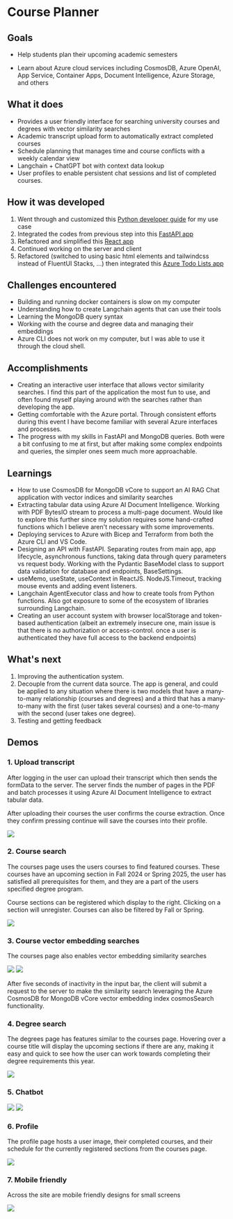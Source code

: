 # Course Planner

## Goals

- Help students plan their upcoming academic semesters

- Learn about Azure cloud services including CosmosDB, Azure OpenAI, App Service, Container Apps, Document Intelligence, Azure Storage, and others

## What it does

- Provides a user friendly interface for searching university courses and degrees with vector similarity searches
- Academic transcript upload form to automatically extract completed courses
- Schedule planning that manages time and course conflicts with a weekly calendar view
- Langchain + ChatGPT bot with context data lookup
- User profiles to enable persistent chat sessions and list of completed courses.

## How it was developed

1. Went through and customized this [Python developer guide](https://github.com/AzureCosmosDB/Azure-OpenAI-Python-Developer-Guide) for my use case
2. Integrated the codes from previous step into this [FastAPI app](https://github.com/AzureCosmosDB/Azure-OpenAI-Python-Developer-Guide/tree/main/Backend)
3. Refactored and simplified this [React app](https://github.com/AzureCosmosDB/Azure-OpenAI-Developer-Guide-Front-End)
4. Continued working on the server and client
5. Refactored (switched to using basic html elements and tailwindcss instead of FluentUI Stacks, ...) then integrated this [Azure Todo Lists app](https://github.com/azure-samples/todo-python-mongo-terraform/tree/main/)

## Challenges encountered

- Building and running docker containers is slow on my computer
- Understanding how to create Langchain agents that can use their tools
- Learning the MongoDB query syntax
- Working with the course and degree data and managing their embeddings
- Azure CLI does not work on my computer, but I was able to use it through the cloud shell.

## Accomplishments

- Creating an interactive user interface that allows vector similarity searches. I find this part of the application the most fun to use, and often found myself playing around with the searches rather than developing the app.
- Getting comfortable with the Azure portal. Through consistent efforts during this event I have become familiar with several Azure interfaces and processes.
- The progress with my skills in FastAPI and MongoDB queries. Both were a bit confusing to me at first, but after making some complex endpoints and queries, the simpler ones seem much more approachable.

## Learnings

- How to use CosmosDB for MongoDB vCore to support an AI RAG Chat application with vector indices and similarity searches
- Extracting tabular data using Azure AI Document Intelligence. Working with PDF BytesIO stream to process a multi-page document. Would like to explore this further since my solution requires some hand-crafted functions which I believe aren't necessary with some improvements.
- Deploying services to Azure with Bicep and Terraform from both the Azure CLI and VS Code.
- Designing an API with FastAPI. Separating routes from main app, app lifecycle, asynchronous functions, taking data through query parameters vs request body. Working with the Pydantic BaseModel class to support data validation for database and endpoints, BaseSettings.
- useMemo, useState, useContext in ReactJS. NodeJS.Timeout, tracking mouse events and adding event listeners.
- Langchain AgentExecutor class and how to create tools from Python functions. Also got exposure to some of the ecosystem of libraries surrounding Langchain.
- Creating an user account system with browser localStorage and token-based authentication (albeit an extremely insecure one, main issue is that there is no authorization or access-control. once a user is authenticated they have full access to the backend endpoints)

## What's next

1. Improving the authentication system.
2. Decouple from the current data source. The app is general, and could be applied to any situation where there is two models that have a many-to-many relationship (courses and degrees) and a third that has a many-to-many with the first (user takes several courses) and a one-to-many with the second (user takes one degree).
3. Testing and getting feedback

## Demos

### 1. Upload transcript 
After logging in the user can upload their transcript which then sends the formData to the server. The server finds the number of pages in the PDF and batch processes it using Azure AI Document Intelligence to extract tabular data.

After uploading their courses the user confirms the course extraction. Once they confirm pressing continue will save the courses into their profile.

![](https://media3.giphy.com/media/v1.Y2lkPTc5MGI3NjExazliNnlhZXN6dXYyaTR5NmU2c2ZuYmFrczB0MThxajI4anRibHNrdSZlcD12MV9pbnRlcm5hbF9naWZfYnlfaWQmY3Q9Zw/PXX8SXAuVlWYShiHiT/giphy.gif)

### 2. Course search

The courses page uses the users courses to find featured courses. These courses have an upcoming section in Fall 2024 or Spring 2025, the user has satisfied all prerequisites for them, and they are a part of the users specified degree program.

Course sections can be registered which display to the right. Clicking on a section will unregister. Courses can also be filtered by Fall or Spring.

![](https://media1.giphy.com/media/v1.Y2lkPTc5MGI3NjExMGU2d3Yya3RzeDlkcTg1bnlmOG85NGY3aDhzZzR0MzYyMnl1aXVsZyZlcD12MV9pbnRlcm5hbF9naWZfYnlfaWQmY3Q9Zw/YFnugWHUiGwdmmvTZZ/giphy.gif)

### 3. Course vector embedding searches

The courses page also enables vector embedding similarity searches

![](https://media1.giphy.com/media/v1.Y2lkPTc5MGI3NjExeWVmNzV1ZHA1anVoaHh6MXVzY3NydXZ0OXhoZzFqc3lkbWs3NGY0ciZlcD12MV9pbnRlcm5hbF9naWZfYnlfaWQmY3Q9Zw/DQo1RY5uLX1Ih7NB6G/giphy.gif)
![](https://media3.giphy.com/media/v1.Y2lkPTc5MGI3NjExNzk1dmw4N254ZnloZWNpdzRnOHdhaDhmemQ1ZWMzN2sycXUycTA5NCZlcD12MV9pbnRlcm5hbF9naWZfYnlfaWQmY3Q9Zw/2Q5cDiSkaOcyBspl01/giphy.gif)

After five seconds of inactivity in the input bar, the client will submit a request to the server to make the similarity search leveraging the Azure CosmosDB for MongoDB vCore vector embedding index cosmosSearch functionality.

### 4. Degree search

The degrees page has features similar to the courses page. Hovering over a course title will display the upcoming sections if there are any, making it easy and quick to see how the user can work towards completing their degree requirements this year.

![](https://media0.giphy.com/media/v1.Y2lkPTc5MGI3NjExanQydTA2a2thMXloMXlrb2dlOHNrbXJsYzhueWh0dG1zaXZqd2JqZyZlcD12MV9pbnRlcm5hbF9naWZfYnlfaWQmY3Q9Zw/GaSDABkyJTnGpcIAKf/giphy.gif)

### 5. Chatbot

![](https://media4.giphy.com/media/v1.Y2lkPTc5MGI3NjExNzFteXgwZXFhb3Y0bzA3bGFkeHJibHU0ZXFyN2pseTY3aXd1NWwzcyZlcD12MV9pbnRlcm5hbF9naWZfYnlfaWQmY3Q9Zw/irSrnGyjbiekmOSr8x/giphy.gif)
![](https://media2.giphy.com/media/v1.Y2lkPTc5MGI3NjExeG51a3B6ajNvZHhhZDBlZjRrYzFmMTJ1MzllYW9uZm40c2tkZ3lkMSZlcD12MV9pbnRlcm5hbF9naWZfYnlfaWQmY3Q9Zw/cE6yjbtS64v4QEe8gi/giphy.gif)

### 6. Profile

The profile page hosts a user image, their completed courses, and their schedule for the currently registered sections from the courses page.

![](https://media4.giphy.com/media/v1.Y2lkPTc5MGI3NjExN2FsZjBrZ3d6cDNtdnUwNXVzcnIwNmNlNGFrYzY0cGxocjB5ZTlwaiZlcD12MV9pbnRlcm5hbF9naWZfYnlfaWQmY3Q9Zw/YgodwVeuEFB5BeuAC1/giphy.gif)

### 7. Mobile friendly

Across the site are mobile friendly designs for small screens

![](https://media1.giphy.com/media/v1.Y2lkPTc5MGI3NjExZnZ6dmhjYnFtNnJqem05M3dlMDd4NHcwOXhxMTRjN2QyNDQ3aHp2NyZlcD12MV9pbnRlcm5hbF9naWZfYnlfaWQmY3Q9Zw/dISpfQwVT0xuTCuxod/giphy.gif)
